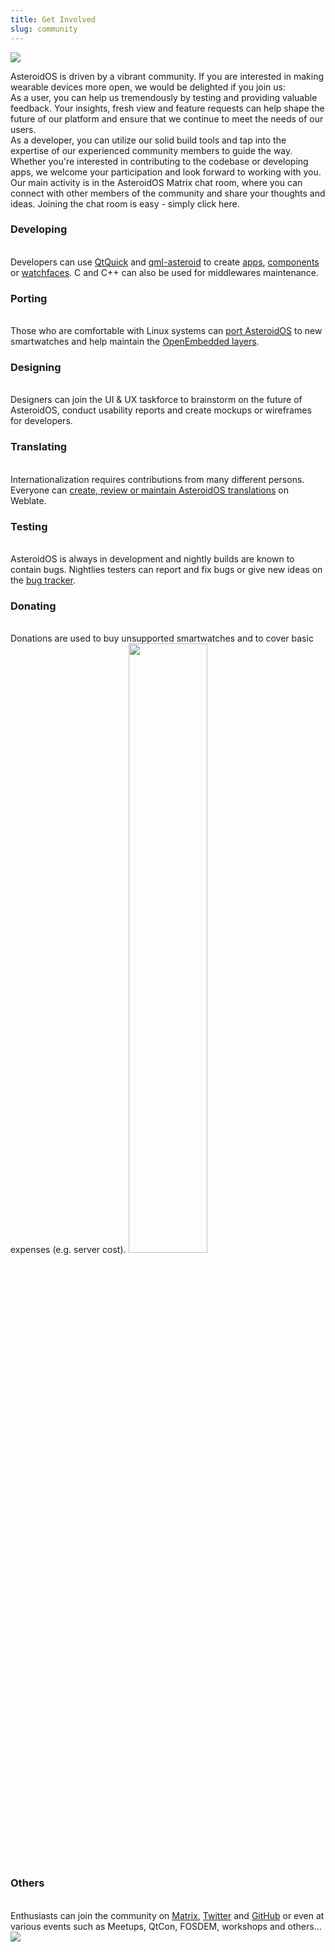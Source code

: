 ```yaml
---
title: Get Involved
slug: community
---
```


<img src="{{assets}}/img/community.jpg" class="community-header-img"/>

<p>AsteroidOS is driven by a vibrant community. If you are interested in making wearable devices more open, we would be delighted if you join us:
<br>As a user, you can help us tremendously by testing and providing valuable feedback. Your insights, fresh view and feature requests can help shape the future of our platform and ensure that we continue to meet the needs of our users.
<br>As a developer, you can utilize our solid build tools and tap into the expertise of our experienced community members to guide the way. Whether you're interested in contributing to the codebase or developing apps, we welcome your participation and look forward to working with you.
<br>Our main activity is in the AsteroidOS Matrix chat room, where you can connect with other members of the community and share your thoughts and ideas. Joining the chat room is easy - simply click here.</p>
<div class="community-box-wrapper">
<div class="community-box-ratio"><div class="community-box"><div class="community-centered-text">
  <h3>Developing</h3><br>
  Developers can use <a href="http://doc.qt.io/qt-5/qtquick-index.html">QtQuick</a> and <a href="https://github.com/AsteroidOS/qml-asteroid">qml-asteroid</a> to create <a href="{{rel 'wiki/creating-an-asteroid-app'}}">apps</a>, <a href="https://github.com/AsteroidOS/qml-asteroid/tree/master/src/controls/qml">components</a> or <a href="{{rel 'wiki/watchfaces-creation/'}}">watchfaces</a>. C and C++ can also be used for middlewares maintenance.
</div></div></div>
<div class="community-box-ratio"><div class="community-box"><div class="community-centered-text">
  <h3>Porting</h3><br>
  Those who are comfortable with Linux systems can <a href="{{rel 'wiki/porting-guide/'}}">port AsteroidOS</a> to new smartwatches and help maintain the <a href="https://github.com/AsteroidOS/meta-asteroid">OpenEmbedded layers</a>.
</div></div></div>
<div class="community-box-ratio"><div class="community-box"><div class="community-centered-text">
  <h3>Designing</h3><br>
  Designers can join the UI & UX taskforce to brainstorm on the future of AsteroidOS, conduct usability reports and create mockups or wireframes for developers.
</div></div></div>
<div class="community-box-ratio"><div class="community-box"><div class="community-centered-text">
  <h3>Translating</h3><br>
  Internationalization requires contributions from many different persons. Everyone can <a href="{{rel 'wiki/translating-asteroidos/'}}">create, review or maintain AsteroidOS translations</a> on Weblate.
</div></div></div>
<div class="community-box-ratio"><div class="community-box"><div class="community-centered-text">
  <h3>Testing</h3><br>
  AsteroidOS is always in development and nightly builds are known to contain bugs. Nightlies testers can report and fix bugs or give new ideas on the <a href="https://github.com/AsteroidOS/asteroid/issues">bug tracker</a>.
</div></div></div>
<div class="community-box-ratio"><div class="community-box"><div class="community-centered-text">
  <h3>Donating</h3><br>
  Donations are used to buy unsupported smartwatches and to cover basic expenses (e.g. server cost).
  <a href="https://opencollective.com/asteroidos#support"><img src="{{assets}}/img/sponsors.svg" width="50%"/></a>
</div></div></div>
<div class="community-box-ratio"><div class="community-box"><div class="community-centered-text">
  <h3>Others</h3><br>
  Enthusiasts can join the community on <a href="/contact/">Matrix</a>, <a href="https://twitter.com/AsteroidOS">Twitter</a> and <a href="https://github.com/AsteroidOS/">GitHub</a> or even at various events such as Meetups, QtCon, FOSDEM, workshops and others...
</div></div></div>
<div class="community-box-ratio">
  <img src="{{assets}}/img/iwantyou.webp" class="community-box-img">
</div>
</div>
